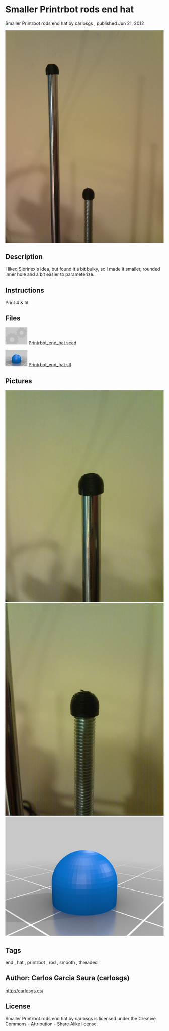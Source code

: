 Smaller Printrbot rods end hat
===============
Smaller Printrbot rods end hat  by carlosgs , published Jun 21, 2012

![Image](img/both_display_large.jpg "Title")

Description
--------
I liked Siorinex's idea, but found it a bit bulky, so I made it smaller, rounded inner hole and a bit easier to parameterize.<br />

Instructions
--------
Print 4 &amp; fit

Files
--------
[![Image](img/Gears_preview_tinycard.jpg)](Printrbot_end_hat.scad)
 [ Printrbot_end_hat.scad](Printrbot_end_hat.scad)  

[![Image](img/Printrbot_end_hat_preview_tinycard.jpg)](Printrbot_end_hat.stl)
 [ Printrbot_end_hat.stl](Printrbot_end_hat.stl)  



Pictures
--------
![Image](img/smooth_display_large.jpg "Title")
![Image](img/threaded_display_large.jpg "Title")
![Image](img/Printrbot_end_hat_display_large.jpg "Title")


Tags
--------
end , hat , printrbot , rod , smooth , threaded  



Author: Carlos Garcia Saura (carlosgs)
--------
<http://carlosgs.es/>  

License
--------
Smaller Printrbot rods end hat by carlosgs is licensed under the Creative Commons - Attribution - Share Alike license.  

